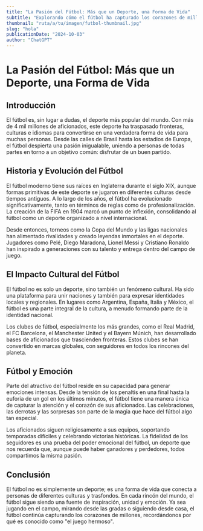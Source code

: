 ```yaml
---
title: "La Pasión del Fútbol: Más que un Deporte, una Forma de Vida"
subtitle: "Explorando cómo el fútbol ha capturado los corazones de millones en todo el mundo"
thumbnail: "ruta/a/tu/imagen/futbol-thumbnail.jpg"
slug: "hola"
publicationDate: "2024-10-03"
author: "ChatGPT"
---
```


# La Pasión del Fútbol: Más que un Deporte, una Forma de Vida

## Introducción

El fútbol es, sin lugar a dudas, el deporte más popular del mundo. Con más de 4 mil millones de aficionados, este deporte ha traspasado fronteras, culturas e idiomas para convertirse en una verdadera forma de vida para muchas personas. Desde las calles de Brasil hasta los estadios de Europa, el fútbol despierta una pasión inigualable, uniendo a personas de todas partes en torno a un objetivo común: disfrutar de un buen partido.

## Historia y Evolución del Fútbol

El fútbol moderno tiene sus raíces en Inglaterra durante el siglo XIX, aunque formas primitivas de este deporte se jugaron en diferentes culturas desde tiempos antiguos. A lo largo de los años, el fútbol ha evolucionado significativamente, tanto en términos de reglas como de profesionalización. La creación de la FIFA en 1904 marcó un punto de inflexión, consolidando al fútbol como un deporte organizado a nivel internacional.

Desde entonces, torneos como la Copa del Mundo y las ligas nacionales han alimentado rivalidades y creado leyendas inmortales en el deporte. Jugadores como Pelé, Diego Maradona, Lionel Messi y Cristiano Ronaldo han inspirado a generaciones con su talento y entrega dentro del campo de juego.

## El Impacto Cultural del Fútbol

El fútbol no es solo un deporte, sino también un fenómeno cultural. Ha sido una plataforma para unir naciones y también para expresar identidades locales y regionales. En lugares como Argentina, España, Italia y México, el fútbol es una parte integral de la cultura, a menudo formando parte de la identidad nacional.

Los clubes de fútbol, especialmente los más grandes, como el Real Madrid, el FC Barcelona, el Manchester United y el Bayern Múnich, han desarrollado bases de aficionados que trascienden fronteras. Estos clubes se han convertido en marcas globales, con seguidores en todos los rincones del planeta.

## Fútbol y Emoción

Parte del atractivo del fútbol reside en su capacidad para generar emociones intensas. Desde la tensión de los penaltis en una final hasta la euforia de un gol en los últimos minutos, el fútbol tiene una manera única de capturar la atención y el corazón de sus aficionados. Las celebraciones, las derrotas y las sorpresas son parte de la magia que hace del fútbol algo tan especial.

Los aficionados siguen religiosamente a sus equipos, soportando temporadas difíciles y celebrando victorias históricas. La fidelidad de los seguidores es una prueba del poder emocional del fútbol, un deporte que nos recuerda que, aunque puede haber ganadores y perdedores, todos compartimos la misma pasión.

## Conclusión

El fútbol no es simplemente un deporte; es una forma de vida que conecta a personas de diferentes culturas y trasfondos. En cada rincón del mundo, el fútbol sigue siendo una fuente de inspiración, unidad y emoción. Ya sea jugando en el campo, mirando desde las gradas o siguiendo desde casa, el fútbol continúa capturando los corazones de millones, recordándonos por qué es conocido como "el juego hermoso".

